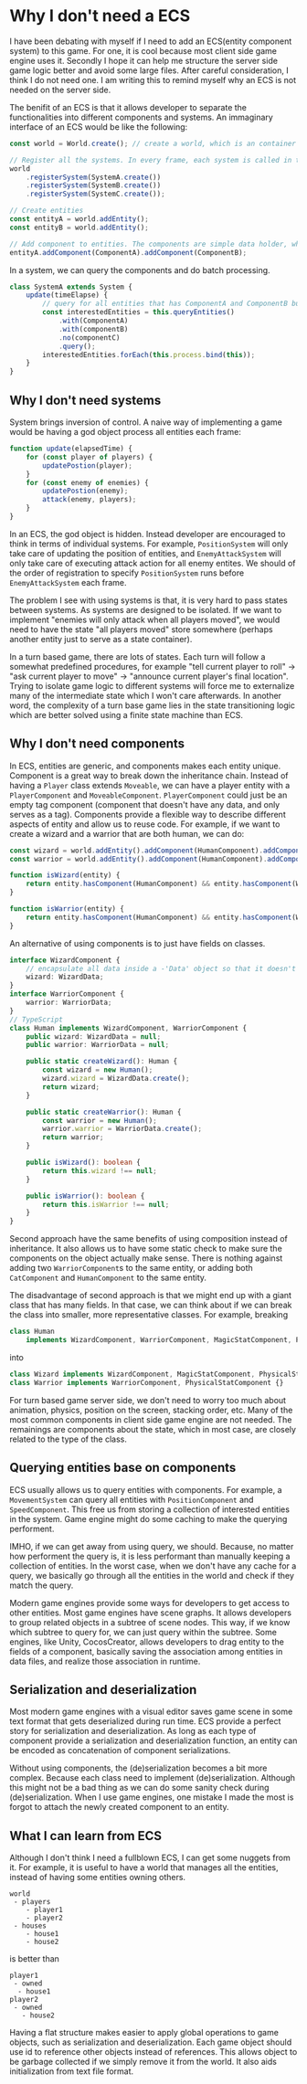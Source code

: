 # Why I don't need a ECS

I have been debating with myself if I need to add an ECS(entity component system) to this game. For
one, it is cool because most client side game engine uses it. Secondly I hope it can help me
structure the server side game logic better and avoid some large files. After careful consideration,
I think I do not need one. I am writing this to remind myself why an ECS is not needed on the server
side.

The benifit of an ECS is that it allows developer to separate the functionalities into different
components and systems. An immaginary interface of an ECS would be like the following:

```javascript
const world = World.create(); // create a world, which is an container for all entities and systems.

// Register all the systems. In every frame, each system is called in the order they are registered.
world
    .registerSystem(SystemA.create())
    .registerSystem(SystemB.create())
    .registerSystem(SystemC.create());

// Create entities
const entityA = world.addEntity();
const entityB = world.addEntity();

// Add component to entities. The components are simple data holder, which will be queried and consume by systems.
entityA.addComponent(ComponentA).addComponent(ComponentB);
```

In a system, we can query the components and do batch processing.

```javascript
class SystemA extends System {
    update(timeElapse) {
        // query for all entities that has ComponentA and ComponentB but no ComponentC
        const interestedEntities = this.queryEntities()
            .with(ComponentA)
            .with(componentB)
            .no(componentC)
            .query();
        interestedEntities.forEach(this.process.bind(this));
    }
}
```

## Why I don't need systems

System brings inversion of control. A naive way of implementing a game would be having a god object
process all entities each frame:

```javascript
function update(elapsedTime) {
    for (const player of players) {
        updatePostion(player);
    }
    for (const enemy of enemies) {
        updatePostion(enemy);
        attack(enemy, players);
    }
}
```

In an ECS, the god object is hidden. Instead developer are encouraged to think in terms of
individual systems. For example, `PositionSystem` will only take care of updating the position of
entities, and `EnemyAttackSystem` will only take care of executing attack action for all enemy
entites. We should of the order of registration to specify `PositionSystem` runs before
`EnemyAttackSystem` each frame.

The problem I see with using systems is that, it is very hard to pass states between systems. As
systems are designed to be isolated. If we want to implement "enemies will only attack when all
players moved", we would need to have the state "all players moved" store somewhere (perhaps another
entity just to serve as a state container).

In a turn based game, there are lots of states. Each turn will follow a somewhat predefined
procedures, for example "tell current player to roll" -> "ask current player to move" -> "announce
current player's final location". Trying to isolate game logic to different systems will force me to
externalize many of the intermediate state which I won't care afterwards. In another word, the
complexity of a turn base game lies in the state transitioning logic which are better solved using a
finite state machine than ECS.

## Why I don't need components

In ECS, entities are generic, and components makes each entity unique. Component is a great way to
break down the inheritance chain. Instead of having a `Player` class extends `Moveable`, we can have
a player entity with a `PlayerComponent` and `MoveableComponent`. `PlayerComponent` could just be an
empty tag component (component that doesn't have any data, and only serves as a tag). Components
provide a flexible way to describe different aspects of entity and allow us to reuse code. For
example, if we want to create a wizard and a warrior that are both human, we can do:

```javascript
const wizard = world.addEntity().addComponent(HumanComponent).addComponent(WizardComponent);
const warrior = world.addEntity().addComponent(HumanComponent).addComponent(WarriorComponent);

function isWizard(entity) {
    return entity.hasComponent(HumanComponent) && entity.hasComponent(WizardComponent);
}

function isWarrior(entity) {
    return entity.hasComponent(HumanComponent) && entity.hasComponent(WarriorComponent);
}
```

An alternative of using components is to just have fields on classes.

```typescript
interface WizardComponent {
    // encapsulate all data inside a -'Data' object so that it doesn't interfere with other interfaces
    wizard: WizardData;
}
interface WarriorComponent {
    warrior: WarriorData;
}
// TypeScript
class Human implements WizardComponent, WarriorComponent {
    public wizard: WizardData = null;
    public warrior: WarriorData = null;

    public static createWizard(): Human {
        const wizard = new Human();
        wizard.wizard = WizardData.create();
        return wizard;
    }

    public static createWarrior(): Human {
        const warrior = new Human();
        warrior.warrior = WarriorData.create();
        return warrior;
    }

    public isWizard(): boolean {
        return this.wizard !== null;
    }

    public isWarrior(): boolean {
        return this.isWarrior !== null;
    }
}
```

Second approach have the same benefits of using composition instead of inheritance. It also allows
us to have some static check to make sure the components on the object actually make sense. There is
nothing against adding two `WarriorComponent`s to the same entity, or adding both `CatComponent` and
`HumanComponent` to the same entity.

The disadvantage of second approach is that we might end up with a giant class that has many fields.
In that case, we can think about if we can break the class into smaller, more representative
classes. For example, breaking

```typescript
class Human
    implements WizardComponent, WarriorComponent, MagicStatComponent, PhysicalStatComponent {}
```

into

```typescript
class Wizard implements WizardComponent, MagicStatComponent, PhysicalStatComponent {}
class Warrior implements WarriorComponent, PhysicalStatComponent {}
```

For turn based game server side, we don't need to worry too much about animation, physics, position
on the screen, stacking order, etc. Many of the most common components in client side game engine
are not needed. The remainings are components about the state, which in most case, are closely
related to the type of the class.

## Querying entities base on components

ECS usually allows us to query entities with components. For example, a `MovementSystem` can query
all entities with `PositionComponent` and `SpeedComponent`. This free us from storing a collection
of interested entities in the system. Game engine might do some caching to make the querying
performent.

IMHO, if we can get away from using query, we should. Because, no matter how performent the query
is, it is less performant than manually keeping a collection of entities. In the worst case, when we
don't have any cache for a query, we basically go through all the entities in the world and check if
they match the query.

Modern game engines provide some ways for developers to get access to other entities. Most game
engines have scene graphs. It allows developers to group related objects in a subtree of scene
nodes. This way, if we know which subtree to query for, we can just query within the subtree. Some
engines, like Unity, CocosCreator, allows developers to drag entity to the fields of a component,
basically saving the association among entities in data files, and realize those association in
runtime.

## Serialization and deserialization

Most modern game engines with a visual editor saves game scene in some text format that gets
deserialized during run time. ECS provide a perfect story for serialization and deserialization. As
long as each type of component provide a serialization and deserialization function, an entity can
be encoded as concatenation of component serializations.

Without using components, the (de)serialization becomes a bit more complex. Because each class need
to implement (de)serialization. Although this might not be a bad thing as we can do some sanity
check during (de)serialization. When I use game engines, one mistake I made the most is forgot to
attach the newly created component to an entity.

## What I can learn from ECS

Although I don't think I need a fullblown ECS, I can get some nuggets from it. For example, it is
useful to have a world that manages all the entities, instead of having some entities owning others.

```
world
 - players
    - player1
    - player2
 - houses
    - house1
    - house2
```

is better than

```
player1
 - owned
  - house1
player2
 - owned
   - house2
```

Having a flat structure makes easier to apply global operations to game objects, such as
serialization and deserialization. Each game object should use id to reference other objects instead
of references. This allows object to be garbage collected if we simply remove it from the world. It
also aids initialization from text file format.
